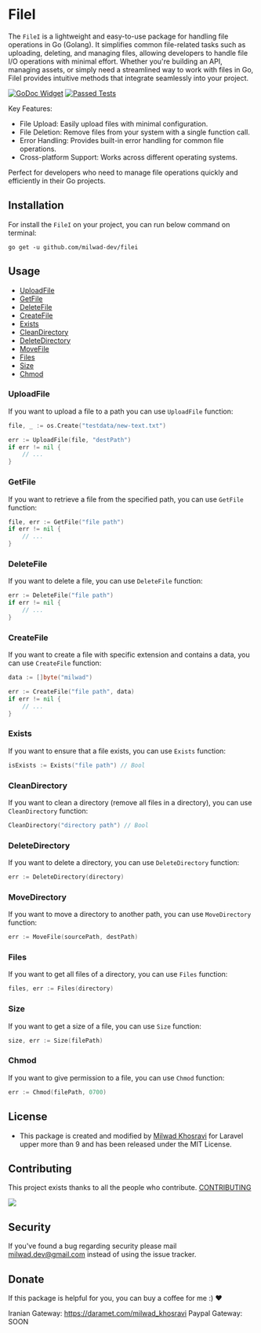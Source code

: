 # FileI

The `FileI` is a lightweight and easy-to-use package for handling file operations in Go (Golang). It simplifies common file-related tasks such as uploading, deleting, and managing files, allowing developers to handle file I/O operations with minimal effort. Whether you're building an API, managing assets, or simply need a streamlined way to work with files in Go, FileI provides intuitive methods that integrate seamlessly into your project.

[![GoDoc Widget](https://godoc.org/github.com/milwad-devi/filei?status.svg)](https://pkg.go.dev/github.com/milwad-dev/filei)
[![Passed Tests](https://github.com/milwad-dev/filei/actions/workflows/tests.yml/badge.svg)](https://github.com/milwad-dev/filei/actions/workflows/tests.yml)

Key Features:

- File Upload: Easily upload files with minimal configuration.
- File Deletion: Remove files from your system with a single function call.
- Error Handling: Provides built-in error handling for common file operations.
- Cross-platform Support: Works across different operating systems.

Perfect for developers who need to manage file operations quickly and efficiently in their Go projects.

## Installation

For install the `FileI` on your project, you can run below command on terminal:

```shell
go get -u github.com/milwad-dev/filei
```

## Usage

- [UploadFile](#upload-file)
- [GetFile](#get-file)
- [DeleteFile](#delete-file)
- [CreateFile](#create-file)
- [Exists](#exists)
- [CleanDirectory](#clean-directory)
- [DeleteDirectory](#delete-directory)
- [MoveFile](#move-file)
- [Files](#files)
- [Size](#size)
- [Chmod](#chmod)

<a name="upload-file"></a>
### UploadFile

If you want to upload a file to a path you can use `UploadFile` function:

```go
file, _ := os.Create("testdata/new-text.txt")

err := UploadFile(file, "destPath")
if err != nil {
    // ...
}
```

<a name="get-file"></a>
### GetFile

If you want to retrieve a file from the specified path, you can use `GetFile` function:

```go
file, err := GetFile("file path")
if err != nil {
	// ...
}
```

<a name="delete-file"></a>
### DeleteFile

If you want to delete a file, you can use `DeleteFile` function:

```go
err := DeleteFile("file path")
if err != nil {
    // ...
}
```

<a name="create-file"></a>
### CreateFile

If you want to create a file with specific extension and contains a data, you can use `CreateFile` function:

```go
data := []byte("milwad")

err := CreateFile("file path", data)
if err != nil {
    // ...
}
```

<a name="exists"></a>
### Exists

If you want to ensure that a file exists, you can use `Exists` function:

```go
isExists := Exists("file path") // Bool
```

<a name="clean-directory"></a>
### CleanDirectory

If you want to clean a directory (remove all files in a directory), you can use `CleanDirectory` function:

```go
CleanDirectory("directory path") // Bool
```

<a name="delete-directory"></a>
### DeleteDirectory

If you want to delete a directory, you can use `DeleteDirectory` function:

```go
err := DeleteDirectory(directory)
```

<a name="move-directory"></a>
### MoveDirectory

If you want to move a directory to another path, you can use `MoveDirectory` function:

```go
err := MoveFile(sourcePath, destPath)
```

<a name="files"></a>
### Files

If you want to get all files of a directory, you can use `Files` function:

```go
files, err := Files(directory)
```

<a name="size"></a>
### Size

If you want to get a size of a file, you can use `Size` function:

```go
size, err := Size(filePath)
```

<a name="chmod"></a>
### Chmod

If you want to give permission to a file, you can use `Chmod` function:

```go
err := Chmod(filePath, 0700)
```

## License

* This package is created and modified by <a href="https://github.com/milwad-dev" target="_blank">Milwad Khosravi</a> for Laravel upper more than 9 and has been released under the MIT License.

## Contributing

This project exists thanks to all the people who contribute. [CONTRIBUTING](https://github.com/milwad-dev/filei/graphs/contributors)

<a href="https://github.com/milwad-dev/filei/graphs/contributors"><img src="https://opencollective.com/filei/contributors.svg?width=890&button=false" /></a>

## Security

If you've found a bug regarding security please mail [milwad.dev@gmail.com](mailto:milwad.dev@gmail.com) instead of using the issue tracker.


## Donate

If this package is helpful for you, you can buy a coffee for me :) ❤️

Iranian Gateway: https://daramet.com/milwad_khosravi
Paypal Gateway: SOON
